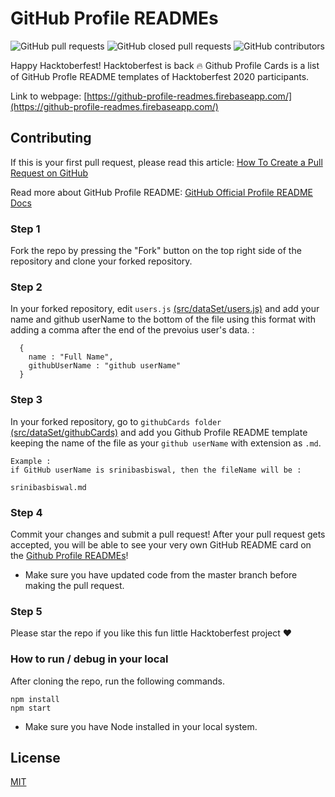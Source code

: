 # GitHub Profile READMEs
![GitHub pull requests](https://img.shields.io/github/issues-pr/srinibasbiswal/GithubProfileReadMe?color=green) ![GitHub closed pull requests](https://img.shields.io/github/issues-pr-closed/srinibasbiswal/GithubProfileReadMe) ![GitHub contributors](https://img.shields.io/github/contributors-anon/srinibasbiswal/GithubProfileReadMe)

Happy Hacktoberfest! Hacktoberfest is back :fire:
Github Profile Cards is a list of GitHub Profle README templates of Hacktoberfest 2020 participants.

Link to webpage: [https://github-profile-readmes.firebaseapp.com/](https://github-profile-readmes.firebaseapp.com/)

## Contributing

If this is your first pull request, please read this article: [How To Create a Pull Request on GitHub](https://www.digitalocean.com/community/tutorials/how-to-create-a-pull-request-on-github)

Read more about GitHub Profile README: [GitHub Official Profile README Docs](https://docs.github.com/en/github/setting-up-and-managing-your-github-profile/managing-your-profile-readme)

### Step 1

Fork the repo by pressing the "Fork" button on the top right side of the
repository and clone your forked repository.

### Step 2

In your forked repository, edit `users.js` [(src/dataSet/users.js)](src/dataSet/users.js) and add your name and github userName to the bottom of the file using this format with adding a comma after the end of the prevoius user's data. :

```
  {
    name : "Full Name",
    githubUserName : "github userName"
  }
```

### Step 3 

In your forked repository, go to `githubCards folder` [(src/dataSet/githubCards)](src/dataSet/githubCards) and add you Github Profile README template keeping the name of the file as your `github userName` with extension as `.md`.

```
Example : 
if GitHub userName is srinibasbiswal, then the fileName will be :

srinibasbiswal.md

```

### Step 4 

Commit your changes and submit a pull request! After your pull request gets accepted, you will be able to see your very own GitHub README card on the [Github Profile READMEs](https://github-profile-readmes.firebaseapp.com/)!

* Make sure you have updated code from the master branch before making the pull request.

### Step 5

Please star the repo if you like this fun little Hacktoberfest project :heart:


### How to run / debug in your local

After cloning the repo, run the following commands.
```
npm install
npm start
```

* Make sure you have Node installed in your local system.


## License

[MIT](LICENSE)
